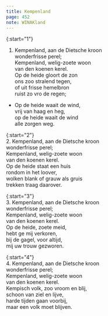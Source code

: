 ```yaml
---
title: Kempenland 
page: 452
note: WINAKland
---  
```


{:start="1"}  
1. Kempenland, aan de Dietsche kroon  
wonderfrisse perel;  
Kempenland, welig-zoete woon  
van den koenen kerel.  
Op de heide gloort de zon  
ons zoo stralend tegen,  
of uit frisse hemelbron  
ruist zo vro de regen;  

- Op de heide waait de wind,  
vrij van haag en heg,  
op de heide waait de wind  
alle zorgen weg.  

{:start="2"}  
2. Kempenland, aan de Dietsche kroon  
wonderfrisse perel;  
Kempenland, welig-zoete woon  
van den koenen kerel.  
Op de heide staat een huis  
rondom in het loover,  
wolken blank of grauw als gruis  
trekken traag daarover.  

{:start="3"}  
3. Kempenland, aan de Dietsche kroon  
wonderfrisse perel;  
Kempenland, welig-zoete woon  
van den koenen kerel.  
Op de heide, zoete meid,  
hebt ge mij verkoren,  
bij de gagel, voor altijd,  
mij uw trouw gezworen.  

{:start="4"}  
4. Kempenland, aan de Dietsche kroon  
wonderfrisse perel;  
Kempenland, welig-zoete woon  
van den koenen kerel.  
Kempisch volk, zoo vroom en blij,  
schoon van ziel en lijve,  
harde tijden gaan voorbij,  
maar een volk moet blijven.  